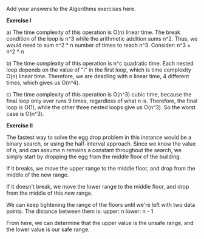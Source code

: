 Add your answers to the Algorithms exercises here.

**Exercise I**

a) The time complexity of this operation is O(n) linear time. The break condition of the loop is n^3 while the arithmetic addition sums n^2. Thus, we would need to sum n^2 * n number of times to reach n^3. Consider: n^3 = n^2 * n


b) The time complexity of this operation is n^c quadratic time. Each nested loop depends on the value of "i" in the first loop, which is time complexity O(n) linear time. Therefore, we are deadling with n linear time, 4 different times, which gives us O(n^4).

c) The time complexity of this operation is O(n^3) cubic time, because the final loop only ever runs 9 times, regardless of what n is. Therefore, the final loop is O(1), while the other three nested loops give us O(n^3). So the worst case is O(n^3).

**Exercise II**

The fastest way to solve the egg drop problem in this instance would be a binary search, or using the half-interval approach. Since we know the value of n, and can assume n remains a constant throughout the search, we simply start by dropping the egg from the middle floor of the building. 

If it breaks, we move the upper range to the middle floor, and drop from the middle of the new range. 

If it doesn't break, we move the lower range to the middle floor, and drop from the middle of this new range.

We can keep tightening the range of the floors until we're left with two data points. 
The distance between them is:
upper: n
lower: n - 1

From here, we can determine that the upper value is the unsafe range, and the lower value is our safe range.
